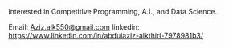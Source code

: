 
interested in Competitive Programming, A.I., and Data Science.


Email: Aziz.alk550@gmail.com
linkedin: https://www.linkedin.com/in/abdulaziz-alkthiri-7978981b3/

<!---
SillyRobot883/SillyRobot883 is a ✨ special ✨ repository because its `README.md` (this file) appears on your GitHub profile.
You can click the Preview link to take a look at your changes.
--->

